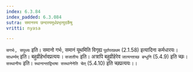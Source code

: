 ```yaml
---
index: 6.3.84
index_padded: 6.3.084
sutra: समानस्य छन्दस्यमूर्धप्रभृत्युदर्केषु
vritti: nyasa

---
```

`सगर्भः, सपूथ्यः` इति। समानो गर्भः, समानं यूथमिति विगृह्य `पूर्वापरप्रथम` (2.1.58) इत्यादिना कर्मधारयः। `साधर्म्यम्` इति। बहुव्रीहेर्भावप्रत्ययः। `सजातीयः` इति। अत्रापि बहुव्रीहेरेव `जात्यन्ताच्छ बन्धुनि` (5.4.9) इति च्छः। `सस्थानीयः` इति। `स्थानान्ताद्विभाषा सस्थानेनेति चेत्` (5.4.10) इति च्छप्रत्ययः।।